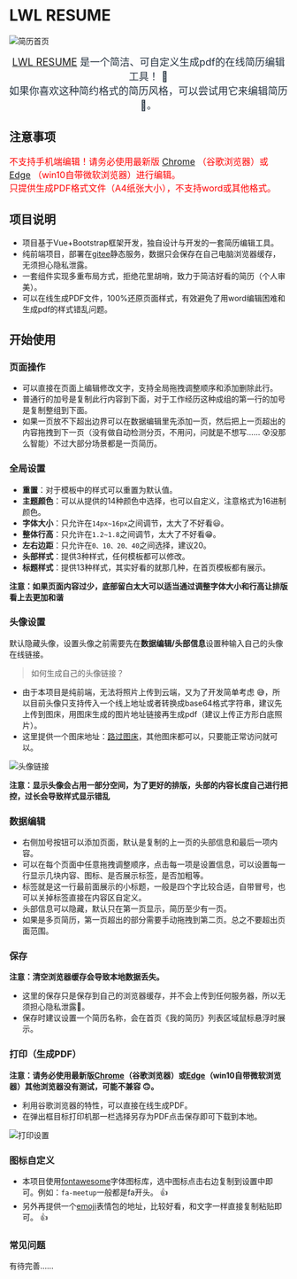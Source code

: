 # LWL RESUME
![简历首页](https://lwlblog.gitee.io/img/blog/resume-home.png)

<div style="color: #222f3d; text-align:center; font-size: 18px">
	<p style="margin: 0">
	<a href="https://lwlblog.gitee.io/lwl-resume/#/home">LWL RESUME</a>
	是一个简洁、可自定义生成pdf的在线简历编辑工具！ 👻
	</p>
	<p style="margin: 0">
	如果你喜欢这种简约格式的简历风格，可以尝试用它来编辑简历 🤪。
	</p>
</div>

## 注意事项
<div style="color: red; font-size: 16px">
	<p style="margin: 0">
	不支持手机端编辑！请务必使用最新版
	<a href="https://www.google.cn/chrome/">Chrome</a>
	（谷歌浏览器）或
	<a href="https://www.microsoft.com/zh-cn/edge/home">Edge</a>
	（win10自带微软浏览器）进行编辑。
	</p>
	<p style="margin: 0">
	只提供生成PDF格式文件（A4纸张大小），不支持word或其他格式。
	</p>
</div>

## 项目说明
+ 项目基于Vue+Bootstrap框架开发，独自设计与开发的一套简历编辑工具。
+ 纯前端项目，部署在[gitee](https://gitee.com/)静态服务，数据只会保存在自己电脑浏览器缓存，无须担心隐私泄露。
+ 一套组件实现多重布局方式，拒绝花里胡哨，致力于简洁好看的简历（个人审美）。
+ 可以在线生成PDF文件，100%还原页面样式，有效避免了用word编辑困难和生成pdf的样式错乱问题。
## 开始使用
### 页面操作
+ 可以直接在页面上编辑修改文字，支持全局拖拽调整顺序和添加删除此行。
+ 普通行的加号是复制此行内容到下面，对于工作经历这种成组的第一行的加号是复制整组到下面。
+ 如果一页放不下超出边界可以在数据编辑里先添加一页，然后把上一页超出的内容拖拽到下一页（没有做自动检测分页，不用问，问就是不想写…… 😰没那么智能）不过大部分场景都是一页简历。
### 全局设置
+ **重置**：对于模板中的样式可以重置为默认值。
+ **主题颜色**：可以从提供的14种颜色中选择，也可以自定义，注意格式为16进制颜色。
+ **字体大小**：只允许在`14px~16px`之间调节，太大了不好看😃。
+ **整体行高**：只允许在`1.2~1.8`之间调节，太大了不好看😁。
+ **左右边距**：只允许在`0、10、20、40`之间选择，建议20。
+ **头部样式**：提供3种样式，任何模板都可以修改。
+ **标题样式**：提供13种样式，其实好看的就那几种，在首页模板都有展示。

**注意：如果页面内容过少，底部留白太大可以适当通过调整字体大小和行高让排版看上去更加和谐**
### 头像设置
默认隐藏头像，设置头像之前需要先在**数据编辑/头部信息**设置种输入自己的头像在线链接。

> 如何生成自己的头像链接？
+ 由于本项目是纯前端，无法将照片上传到云端，又为了开发简单考虑 😅，所以目前头像只支持传入一个线上地址或者转换成base64格式字符串，建议先上传到图床，用图床生成的图片地址链接再生成pdf（建议上传正方形白底照片）。
+ 这里提供一个图床地址：[路过图床](https://imgse.com/)，其他图床都可以，只要能正常访问就可以。

![头像链接](https://lwlblog.gitee.io/img/blog/resume-photo.png)

**注意：显示头像会占用一部分空间，为了更好的排版，头部的内容长度自己进行把控，过长会导致样式显示错乱**

### 数据编辑

+ 右侧加号按钮可以添加页面，默认是复制的上一页的头部信息和最后一项内容。
+ 可以在每个页面中任意拖拽调整顺序，点击每一项是设置信息，可以设置每一行显示几块内容、图标、是否展示标签，是否加粗等。
+ 标签就是这一行最前面展示的小标题，一般是四个字比较合适，自带冒号，也可以关掉标签直接在内容区自定义。
+ 头部信息可以隐藏，默认只在第一页显示，简历至少有一页。
+ 如果是多页简历，第一页超出的部分需要手动拖拽到第二页。总之不要超出页面范围。

### 保存
**注意：清空浏览器缓存会导致本地数据丢失。**
+ 这里的保存只是保存到自己的浏览器缓存，并不会上传到任何服务器，所以无须担心隐私泄露🤞。
+ 保存时建议设置一个简历名称，会在首页《我的简历》列表区域鼠标悬浮时展示。

### 打印（生成PDF）
**注意：请务必使用最新版[Chrome](https://www.google.cn/chrome/)（谷歌浏览器）或[Edge](https://www.microsoft.com/zh-cn/edge/home?form=MA13FJ)（win10自带微软浏览器）其他浏览器没有测试，可能不兼容 🙃。**
+ 利用谷歌浏览器的特性，可以直接在线生成PDF。
+ 在弹出框目标打印机那一栏选择另存为PDF点击保存即可下载到本地。

![打印设置](https://lwlblog.gitee.io/img/blog/resume-print.png)

### 图标自定义
+ 本项目使用[fontawesome](https://fontawesome.dashgame.com/#search)字体图标库，选中图标点击右边复制到设置中即可。例如：`fa-meetup`一般都是fa开头。 👍
+ 另外再提供一个[emoji](https://funletu.com/emoji/)表情包的地址，比较好看，和文字一样直接复制粘贴即可。 👍

### 常见问题
有待完善……
